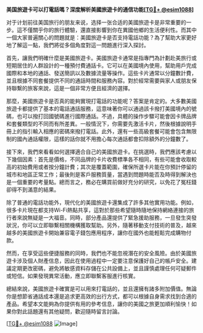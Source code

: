 **美国旅遊卡可以打電話嗎？深度解析美國旅遊卡的通信功能[[TG💪+ @esim1088](https://t.me/s/esim1088)]**

对于计划前往美国旅行的朋友来说，选择一张合适的美國旅遊卡是非常重要的一步。這不僅關乎你的旅行體驗，還直接影響到你在異國他鄉的生活便利性。而其中一個大家普遍關心的問題就是：美國旅遊卡是否支持電話功能？為了幫助大家更好地了解這一點，我們將從多個角度對這一問題進行深入探討。

首先，讓我們明確什麼是美國旅遊卡。美國旅遊卡通常是指專門為計劃赴美旅行或短期居住的人群設計的一種預付費通話卡。它可以在美國境內使用，幫助用戶完成國際和本地的通話、發送簡訊以及數據流量等操作。這些卡片通常以分鐘數計費，並且根據不同套餐提供不同的通話時間和服務內容。對於經常需要與家人或朋友保持聯繫的旅客來說，這是一個非常方便且經濟的選擇。

那麼，美國旅遊卡是否真的能夠實現打電話的功能呢？答案是肯定的。大多數美國旅遊卡都提供了基本的電話通話服務，這意味著你可以通過該卡撥打美國境內的號碼，也可以撥打回國號碼進行國際通話。不過，具體的操作步驟可能會因卡牌品牌和套餐類型的不同而有所差異。一般情況下，你需要先激活卡片，然後根據說明手冊上的指引輸入相應的密碼來撥打電話。此外，還有一些高級套餐可能會包含無限制的國內通話權限，這樣的話你就不用擔心每次通話都會扣除額外的分鐘數了。

接下來，我們來看看如何選擇適合自己的美國旅遊卡。在挑選時，我們應該考慮以下幾個因素：首先是價格，不同品牌的卡片收費標準各不相同，有些可能會收取較高的初始費用或者按分鐘計費；其次是覆蓋範圍，確保所選卡片能在你預計停留的城市和地區正常工作；最後則是客戶服務質量，當遇到問題時能否及時得到解決也是一個重要的考量點。總而言之，務必在購買前做好充分的研究，以免花了冤枉錢卻得不到滿意的結果。

除了普通的電話功能外，現代化的美國旅遊卡還集成了許多其他實用功能。例如，很多卡片現在都支持Wi-Fi熱點共享，這對於那些希望隨時隨地保持網絡連接的旅行者來說無疑是一大福音。同時，部分產品還提供了緊急援助服務，一旦發生突發狀況，你可以立即聯繫相關機構獲取幫助。另外，隨著移動支付技術的普及，越來越多的美國旅遊卡開始兼容電子錢包應用程序，讓你在國外也能輕鬆完成購物付款。

然而，在享受這些便捷服務的同時，我們也不能忽視潛在的安全風險。由於美國旅遊卡涉及個人財產信息，因此在使用過程中一定要注意保護好自己的帳戶安全。建議定期更改密碼，避免將敏感資料存儲在公共設備上，並且謹慎處理任何可疑郵件或短信。如果發現異常活動，應立即聯繫客服進行核實。

總結來說，美國旅遊卡確實是可以用來打電話的，並且還擁有諸多附加價值。無論你是想節省通話成本還是追求更高效的出行方式，都可以根據自身需求找到合適的產品。希望本文能夠為你提供有用的參考信息，讓你的美國之旅更加順利愉快！如果你對此話題還有其他疑問，歡迎隨時留言討論。

[[TG💪+ @esim1088](https://t.me/s/esim1088) ![Image](https://i.postimg.cc/4NQfJmqS/Snipaste-2025-05-13-00-14-12.png)]